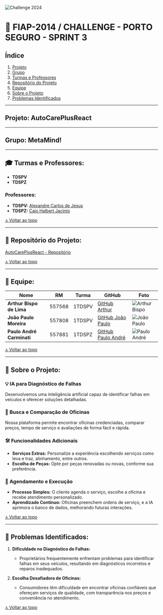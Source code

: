 ![Challenge 2024](https://drive.google.com/uc?export=view&id=1-Mpxt3PqS82cyg7so4cIwKFAkeh4-Ko0)

# 🚗 **FIAP-2014 / CHALLENGE - PORTO SEGURO - SPRINT 3**

## Índice
1. [Projeto](#projeto)
2. [Grupo](#grupo)
3. [Turmas e Professores](#turmas-e-professores)
4. [Repositório do Projeto](#repositorio-do-projeto)
5. [Equipe](#equipe)
6. [Sobre o Projeto](#sobre-o-projeto)
7. [Problemas Identificados](#problemas-identificados)

---

## <a name="projeto"></a>**Projeto:** AutoCarePlusReact  

---

## <a name="grupo"></a>**Grupo:** MetaMind!  

---

## 🎓 **Turmas e Professores:**

- **TDSPV**
- **TDSPZ**  

### Professores:
- **TDSPV:** [Alexandre Carlos de Jesus](https://github.com/alecarlosjesus)
- **TDSPZ:** [Caio Halbert Jacinto](https://github.com/CaioHalbert)

[🔝 Voltar ao topo](#)

---

## <a name="repositorio-do-projeto"></a>📂 **Repositório do Projeto:**

[AutoCarePlusReact - Repositório](https://github.com/joao1015/AutoCarePlusReact)

[🔝 Voltar ao topo](#)

---

## <a name="equipe"></a>👥 **Equipe:**

| Nome                        | RM      | Turma   | GitHub                                          | Foto                                          |
|-----------------------------|---------|---------|-------------------------------------------------|-----------------------------------------------|
| **Arthur Bispo de Lima**     | 557568  | 1TDSPV  | [GitHub Arthur](https://github.com/ArthurBispo00?tab=repositories) | ![Arthur Bispo](https://drive.google.com/uc?export=view&id=1qkq69PTvJU6VSS_cWNDiyknRQSCBUakg) |
| **João Paulo Moreira**       | 557808  | 1TDSPV  | [GitHub João Paulo](https://github.com/joao1015?tab=repositories) | ![João Paulo](https://drive.google.com/uc?export=view&id=1wxoVt-5v4ifCAGZHkINnNNZuMXSqowpz) |
| **Paulo André Carminati**    | 557881  | 1TDSPZ  | [GitHub Paulo André](https://github.com/carmipa) | ![Paulo André](https://drive.google.com/uc?export=view&id=19bA5l9huX-K2Kkr7uHWHl4tjGjR6ssSZ) |

[🔝 Voltar ao topo](#)

---

## <a name="sobre-o-projeto"></a>📑 **Sobre o Projeto:**

### 💡 **IA para Diagnóstico de Falhas**  
Desenvolvemos uma inteligência artificial capaz de identificar falhas em veículos e oferecer soluções detalhadas.

### 🔧 **Busca e Comparação de Oficinas**  
Nossa plataforma permite encontrar oficinas credenciadas, comparar preços, tempo de serviço e avaliações de forma fácil e rápida.

### 🛠 **Funcionalidades Adicionais**  
- **Serviços Extras:** Personalize a experiência escolhendo serviços como leva e traz, alinhamento, entre outros.
- **Escolha de Peças:** Opte por peças renovadas ou novas, conforme sua preferência.

### 📅 **Agendamento e Execução**  
- **Processo Simples:** O cliente agenda o serviço, escolhe a oficina e recebe atendimento personalizado.
- **Aprendizado Contínuo:** Oficinas preenchem ordens de serviço, e a IA aprimora o banco de dados, melhorando futuras interações.

[🔝 Voltar ao topo](#)

---

## <a name="problemas-identificados"></a>🚩 **Problemas Identificados:**

1. **Dificuldade no Diagnóstico de Falhas:**
   - Proprietários frequentemente enfrentam problemas para identificar falhas em seus veículos, resultando em diagnósticos incorretos e reparos inadequados.
   
2. **Escolha Desafiadora de Oficinas:**
   - Consumidores têm dificuldade em encontrar oficinas confiáveis que ofereçam serviços de qualidade, com transparência nos preços e conveniência no atendimento.

[🔝 Voltar ao topo](#)
